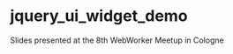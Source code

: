 jquery_ui_widget_demo
=====================

Slides presented at the 8th WebWorker Meetup in Cologne
